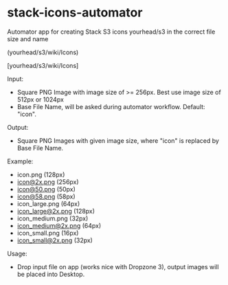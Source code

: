# stack-icons-automator
Automator app for creating Stack S3 icons yourhead/s3 in the correct file size and name

(yourhead/s3/wiki/Icons)

[yourhead/s3/wiki/Icons]

Input:

- Square PNG Image with image size of >= 256px. Best use image size of 512px or 1024px
- Base File Name, will be asked during automator workflow. Default: "icon".

Output:

- Square PNG Images with given image size, where "icon" is replaced by Base File Name.

Example:

- icon.png (128px)
- icon@2x.png (256px)
- icon@50.png (50px)
- icon@58.png (58px)
- icon_large.png (64px)
- icon_large@2x.png (128px)
- icon_medium.png (32px)
- icon_medium@2x.png (64px)
- icon_small.png (16px)
- icon_small@2x.png (32px)

Usage:

- Drop input file on app (works nice with Dropzone 3), output images will be placed into Desktop.
